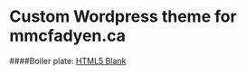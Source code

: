 Custom Wordpress theme for mmcfadyen.ca
=======================================

####Boiler plate: [HTML5 Blank](http://html5blank.com)
